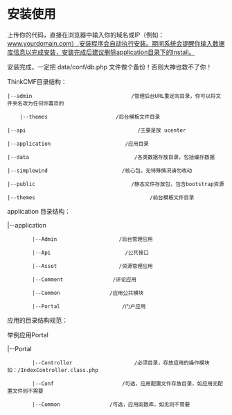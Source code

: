 # 安装使用

上传你的代码，直接在浏览器中输入你的域名或IP（例如：www.yourdomain.com）,安装程序会自动执行安装。期间系统会提醒你输入数据库信息以完成安装，安装完成后建议删除application目录下的Install。

安装完成，一定把 data/conf/db.php 文件做个备份！否则大神也救不了你！

ThinkCMF目录结构：

```
|--admin                                /管理后台URL重定向目录，你可以将文件夹名改为任何你喜欢的

    |--themes                      /后台模板文件目录

|--api                                    /主要是放 ucenter

|--application                        /应用目录

|--data                                  /各类数据存放目录，包括缓存数据

|--simplewind                        /核心包，无特殊情况请勿改动

|--public                               /静态文件存放包，包含bootstrap资源

|--themes                                     /前台模板文件目录             
```        

application 目录结构：

|--application 

            |--Admin                    /后台管理应用

            |--Api                        /公共接口

            |--Asset                    /资源管理应用

            |--Comment                /评论应用

            |--Common                /应用公共模块

            |--Portal                    /门户应用

应用的目录结构规范：

举例应用Portal

|--Portal

            |--Controller                    /必须目录，存放应用的操作模块如：/IndexController.class.php

            |--Conf                      /可选，应用配置文件存放目录，如应用无配置文件则不需要

            |--Common                /可选，应用函数库，如无则不需要

